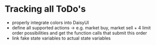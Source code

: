 # Tracking all ToDo's

- properly integrate colors into DaisyUI
- define all supported actions -> e.g. market buy, market sell + 4 limit order possibilities and get the function calls that submit this order
- link fake state variables to actual state variables

